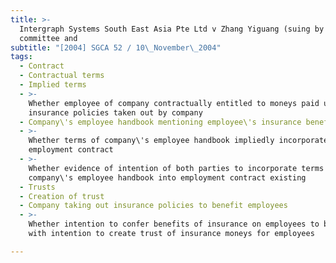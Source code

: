 ```yaml
---
title: >-
  Intergraph Systems South East Asia Pte Ltd v Zhang Yiguang (suing by the
  committee and
subtitle: "[2004] SGCA 52 / 10\_November\_2004"
tags:
  - Contract
  - Contractual terms
  - Implied terms
  - >-
    Whether employee of company contractually entitled to moneys paid under
    insurance policies taken out by company
  - Company\'s employee handbook mentioning employee\'s insurance benefits
  - >-
    Whether terms of company\'s employee handbook impliedly incorporated into
    employment contract
  - >-
    Whether evidence of intention of both parties to incorporate terms of
    company\'s employee handbook into employment contract existing
  - Trusts
  - Creation of trust
  - Company taking out insurance policies to benefit employees
  - >-
    Whether intention to confer benefits of insurance on employees to be equated
    with intention to create trust of insurance moneys for employees

---
```


